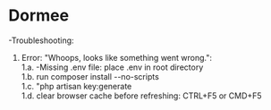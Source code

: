 # Dormee <br />

-Troubleshooting:  <br />

1. Error: "Whoops, looks like something went wrong.":  <br />
1.a. -Missing .env file: place .env in root directory  <br />
1.b.  run composer install --no-scripts  <br />
1.c. "php artisan key:generate  <br />
1.d. clear browser cache before refreshing: CTRL+F5 or CMD+F5  <br />
